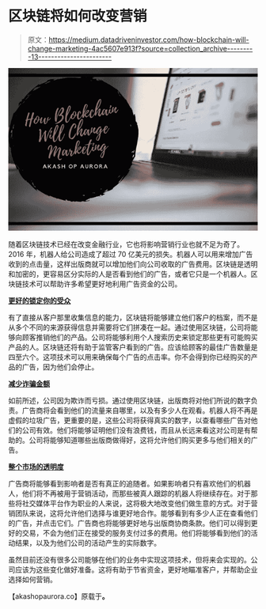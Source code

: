 # 区块链将如何改变营销

> 原文：<https://medium.datadriveninvestor.com/how-blockchain-will-change-marketing-4ac5607e913f?source=collection_archive---------13----------------------->

![](img/6670749b6fafa5e00acb26fe8768e751.png)

随着区块链技术已经在改变金融行业，它也将影响营销行业也就不足为奇了。2016 年，机器人给公司造成了超过 70 亿美元的损失。机器人可以用来增加广告收到的点击量，这样出版商就可以增加他们向公司收取的广告费用。区块链是透明和加密的，更容易区分实际的人是否看到他们的广告，或者它只是一个机器人。区块链技术可以帮助许多希望更好地利用广告资金的公司。

[**更好的锁定你的受众**](https://www.forbes.com/sites/danielnewman/2017/11/14/4-ways-blockchain-will-transform-digital-marketing-and-advertising/#391229f43fb7)

有了直接从客户那里收集信息的能力，区块链将能够建立他们客户的档案，而不是从多个不同的来源获得信息并需要将它们拼凑在一起。通过使用区块链，公司将能够向顾客推销他们的产品。公司将能够利用个人搜索历史来锁定那些更有可能购买产品的人。区块链还将有助于监管客户看到的广告。应该给顾客的最佳广告数量是四至六个。这项技术可以用来确保每个广告的点击率。你不会得到你已经购买的产品的广告，因为他们会停止。

[**减少诈骗金额**](https://www.forbes.com/sites/forbesagencycouncil/2018/02/27/10-ways-blockchain-could-change-the-marketing-industry-this-year/#4191fded48ba)

如前所述，公司因为欺诈而亏损。通过使用区块链，出版商将对他们所说的数字负责。广告商将会看到他们的流量来自哪里，以及有多少人在观看。机器人将不再是虚假的垃圾广告，更重要的是，这些公司将获得真实的数字，以查看哪些广告对他们的公司有效。他们将能够证明他们没有浪费钱，而且从长远来看这对公司是有帮助的。公司将能够知道哪些出版商做得好，这将允许他们购买更多与他们相关的广告。

[**整个市场的透明度**](https://www.forbes.com/sites/forbesagencycouncil/2018/02/27/10-ways-blockchain-could-change-the-marketing-industry-this-year/#4191fded48ba)

广告商将能够看到影响者是否有真正的追随者。如果影响者只有喜欢他们的机器人，他们将不再被用于营销活动，而那些被真人跟踪的机器人将继续存在。对于那些将社交媒体平台作为职业的人来说，这将极大地改变他们做生意的方式。对于营销团队来说，这将允许他们选择与谁更好地合作。能够看到有多少人正在查看他们的广告，并点击它们。广告商也将能够更好地与出版商协商条款。他们可以得到更好的交易，不会为他们正在接受的服务支付过多的费用。他们将能够看到他们的活动结果，以及为他们公司的活动产生的实际数字。

虽然目前还没有很多公司能够在他们的业务中实现这项技术，但将来会实现的。公司应该为这些变化做好准备。这将有助于节省资金，更好地瞄准客户，并帮助企业选择如何营销。

【akashopaurora.co】原载于[](http://akashopaurora.co/how-blockchain-will-change-marketing/)**。**